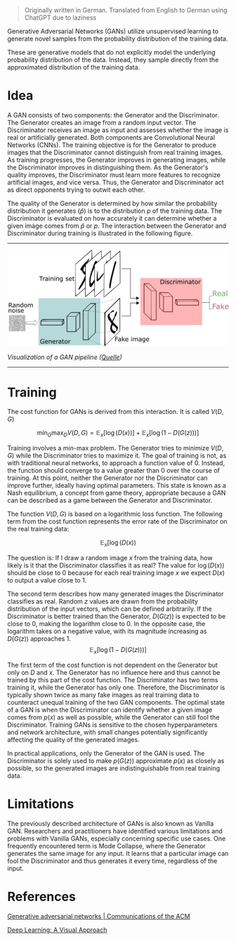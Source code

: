 > Originally written in German. Translated from English to German using ChatGPT due to laziness

Generative Adversarial Networks (GANs) utilize unsupervised learning to generate novel samples from the probability distribution of the training data.

These are generative models that do not explicitly model the underlying probability distribution of the data. Instead, they sample directly from the approximated distribution of the training data.

# Idea

A GAN consists of two components: the Generator and the Discriminator. The Generator creates an image from a random input vector. The Discriminator receives an image as input and assesses whether the image is real or artificially generated. Both components are Convolutional Neural Networks (CNNs). The training objective is for the Generator to produce images that the Discriminator cannot distinguish from real training images. As training progresses, the Generator improves in generating images, while the Discriminator improves in distinguishing them. As the Generator's quality improves, the Discriminator must learn more features to recognize artificial images, and vice versa. Thus, the Generator and Discriminator act as direct opponents trying to outwit each other.

The quality of the Generator is determined by how similar the probability distribution it generates ($\hat{p}$) is to the distribution $p$ of the training data. The Discriminator is evaluated on how accurately it can determine whether a given image comes from $\hat{p}$ or $p$. The interaction between the Generator and Discriminator during training is illustrated in the following figure.

---

![Visualisierung der Pipeline eines GAN ([Quelle](https://sthalles.github.io/intro-to-gans/))](../assets/GANs.jpg)

*Visualization of a GAN pipeline ([Quelle](https://sthalles.github.io/intro-to-gans/))*

---

# Training

The cost function for GANs is derived from this interaction. It is called $V(D,G)$

$$
\min_G \max_D V(D,G) = \mathbb{E}_x[\log(D(x))]+ \mathbb{E}_x[\log(1-D(G(z)))]
$$

Training involves a min-max problem. The Generator tries to minimize $V(D,G)$ while the Discriminator tries to maximize it. The goal of training is not, as with traditional neural networks, to approach a function value of 0. Instead, the function should converge to a value greater than 0 over the course of training. At this point, neither the Generator nor the Discriminator can improve further, ideally having optimal parameters. This state is known as a Nash equilibrium, a concept from game theory, appropriate because a GAN can be described as a game between the Generator and Discriminator.

The function $V(D,G)$ is based on a logarithmic loss function. The following term from the cost function represents the error rate of the Discriminator on the real training data:

$$
\mathbb{E}_x[\log(D(x))
$$

The question is: If I draw a random image $x$ from the training data, how likely is it that the Discriminator classifies it as real? The value for $\log⁡(D(x))$ should be close to 0 because for each real training image $x$ we expect $D(x)$ to output a value close to 1.

The second term describes how many generated images the Discriminator classifies as real. Random $z$ values are drawn from the probability distribution of the input vectors, which can be defined arbitrarily. If the Discriminator is better trained than the Generator, $D(G(z))$ is expected to be close to 0, making the logarithm close to 0. In the opposite case, the logarithm takes on a negative value, with its magnitude increasing as $D(G(z))$ approaches 1.
$$
\mathbb{E}_x[\log(1-D(G(z)))]
$$

The first term of the cost function is not dependent on the Generator but only on $D$ and $x$. The Generator has no influence here and thus cannot be trained by this part of the cost function. The Discriminator has two terms training it, while the Generator has only one. Therefore, the Discriminator is typically shown twice as many fake images as real training data to counteract unequal training of the two GAN components. The optimal state of a GAN is when the Discriminator can identify whether a given image comes from $p(x)$ as well as possible, while the Generator can still fool the Discriminator. Training GANs is sensitive to the chosen hyperparameters and network architecture, with small changes potentially significantly affecting the quality of the generated images.

In practical applications, only the Generator of the GAN is used. The Discriminator is solely used to make $p(G(z))$ approximate $p(x)$ as closely as possible, so the generated images are indistinguishable from real training data.

# Limitations

The previously described architecture of GANs is also known as Vanilla GAN. Researchers and practitioners have identified various limitations and problems with Vanilla GANs, especially concerning specific use cases. One frequently encountered term is Mode Collapse, where the Generator generates the same image for any input. It learns that a particular image can fool the Discriminator and thus generates it every time, regardless of the input.

# References

[Generative adversarial networks | Communications of the ACM](https://dl.acm.org/doi/abs/10.1145/3422622)

[Deep Learning: A Visual Approach](https://nostarch.com/deep-learning-visual-approach)